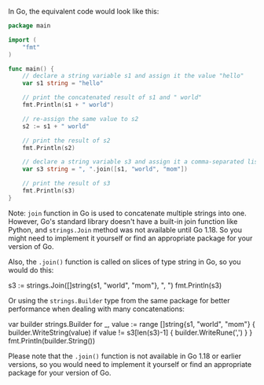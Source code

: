 In Go, the equivalent code would look like this:

```go
package main

import (
	"fmt"
)

func main() {
    // declare a string variable s1 and assign it the value "hello"
    var s1 string = "hello"

    // print the concatenated result of s1 and " world"
    fmt.Println(s1 + " world")

    // re-assign the same value to s2
    s2 := s1 + " world"

    // print the result of s2
    fmt.Println(s2)

    // declare a string variable s3 and assign it a comma-separated list of values
    var s3 string = ", ".join([s1, "world", "mom"])

    // print the result of s3
    fmt.Println(s3)
}
```

Note: `join` function in Go is used to concatenate multiple strings into one. However, Go's standard library doesn't have a built-in join function like Python, and `strings.Join` method was not available until Go 1.18. So you might need to implement it yourself or find an appropriate package for your version of Go.

Also, the `.join()` function is called on slices of type string in Go, so you would do this:


s3 := strings.Join([]string{s1, "world", "mom"}, ", ")
fmt.Println(s3)


Or using the `strings.Builder` type from the same package for better performance when dealing with many concatenations:


var builder strings.Builder
for _, value := range []string{s1, "world", "mom"} {
    builder.WriteString(value)
    if value != s3[len(s3)-1] {
        builder.WriteRune(',')
    }
}
fmt.Println(builder.String())


Please note that the `.join()` function is not available in Go 1.18 or earlier versions, so you would need to implement it yourself or find an appropriate package for your version of Go.
